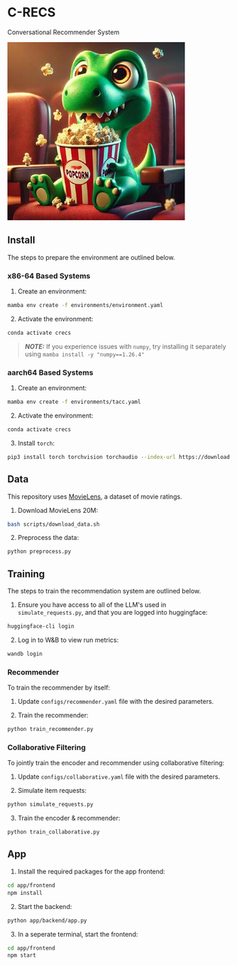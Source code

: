 # C-RECS

Conversational Recommender System

![Results](resources/crecs.jpeg)

## Install 

The steps to prepare the environment are outlined below.

### x86-64 Based Systems

1. Create an environment:
```bash
mamba env create -f environments/environment.yaml
```

2. Activate the environment:
```bash
conda activate crecs 
```

> **_NOTE:_**  If you experience issues with `numpy`, try installing it separately using `mamba install -y "numpy==1.26.4"`

### aarch64 Based Systems

1. Create an environment:
```bash
mamba env create -f environments/tacc.yaml
```

2. Activate the environment:
```bash
conda activate crecs 
```

3. Install `torch`:
```bash
pip3 install torch torchvision torchaudio --index-url https://download.pytorch.org/whl/cu124
```

## Data

This repository uses [MovieLens](https://grouplens.org/datasets/movielens/), a dataset of movie ratings.

1. Download MovieLens 20M:
```bash
bash scripts/download_data.sh
```

2. Preprocess the data:
```bash
python preprocess.py
```

## Training

The steps to train the recommendation system are outlined below.

1. Ensure you have access to all of the LLM's used in `simulate_requests.py`, and that you are logged into huggingface:
```bash
huggingface-cli login
```

2. Log in to W&B to view run metrics:
```bash
wandb login
```

### Recommender

To train the recommender by itself:

1. Update `configs/recommender.yaml` file with the desired parameters.

2. Train the recommender:
```bash
python train_recommender.py
```

### Collaborative Filtering

To jointly train the encoder and recommender using collaborative filtering:

1. Update `configs/collaborative.yaml` file with the desired parameters.

2. Simulate item requests:
```bash
python simulate_requests.py
```

3. Train the encoder & recommender:
```bash
python train_collaborative.py
```

## App

1. Install the required packages for the app frontend:
```bash
cd app/frontend
npm install
``` 

2. Start the backend:
```bash
python app/backend/app.py
```

3. In a seperate terminal, start the frontend:
```bash
cd app/frontend
npm start
```
